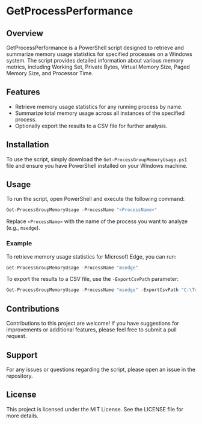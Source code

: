 # GetProcessPerformance

## Overview
GetProcessPerformance is a PowerShell script designed to retrieve and summarize memory usage statistics for specified processes on a Windows system. The script provides detailed information about various memory metrics, including Working Set, Private Bytes, Virtual Memory Size, Paged Memory Size, and Processor Time.

## Features
- Retrieve memory usage statistics for any running process by name.
- Summarize total memory usage across all instances of the specified process.
- Optionally export the results to a CSV file for further analysis.

## Installation
To use the script, simply download the `Get-ProcessGroupMemoryUsage.ps1` file and ensure you have PowerShell installed on your Windows machine.

## Usage
To run the script, open PowerShell and execute the following command:

```powershell
Get-ProcessGroupMemoryUsage -ProcessName "<ProcessName>"
```

Replace `<ProcessName>` with the name of the process you want to analyze (e.g., `msedge`).

### Example
To retrieve memory usage statistics for Microsoft Edge, you can run:

```powershell
Get-ProcessGroupMemoryUsage -ProcessName "msedge"
```

To export the results to a CSV file, use the `-ExportCsvPath` parameter:

```powershell
Get-ProcessGroupMemoryUsage -ProcessName "msedge" -ExportCsvPath "C:\Temp\msedge.csv"
```

## Contributions
Contributions to this project are welcome! If you have suggestions for improvements or additional features, please feel free to submit a pull request.

## Support
For any issues or questions regarding the script, please open an issue in the repository.

## License
This project is licensed under the MIT License. See the LICENSE file for more details.